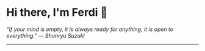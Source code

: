<h1>Hi there, I'm Ferdi 👋</h1>

<p><em>
  "If your mind is empty, it is always ready for anything, it is open to everything." — Shunryu Suzuki
</em></p>

---

